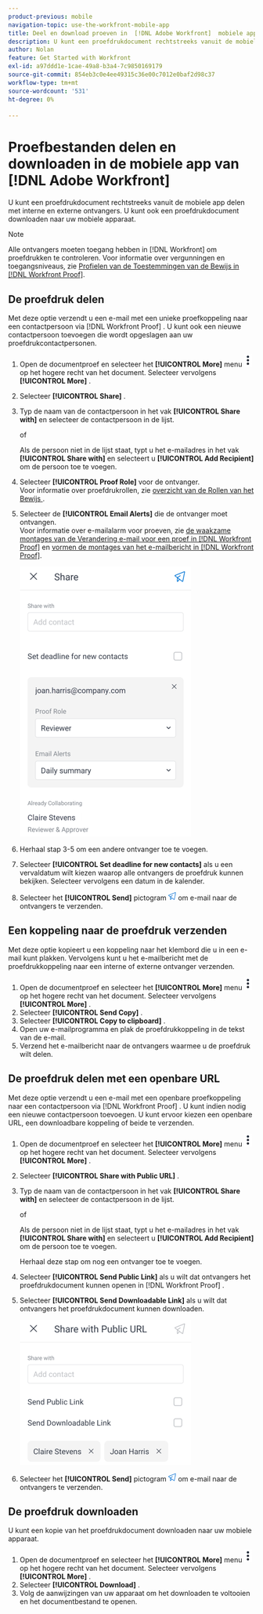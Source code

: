 ```yaml
---
product-previous: mobile
navigation-topic: use-the-workfront-mobile-app
title: Deel en download proeven in  [!DNL Adobe Workfront]  mobiele app
description: U kunt een proefdrukdocument rechtstreeks vanuit de mobiele app delen met interne en externe ontvangers. U kunt ook een proefdrukdocument downloaden naar uw mobiele apparaat.
author: Nolan
feature: Get Started with Workfront
exl-id: a97ddd1e-1cae-49a8-b3a4-7c9850169179
source-git-commit: 854eb3c0e4ee49315c36e00c7012e0baf2d98c37
workflow-type: tm+mt
source-wordcount: '531'
ht-degree: 0%

---
```


# Proefbestanden delen en downloaden in de mobiele app van [!DNL Adobe Workfront]

U kunt een proefdrukdocument rechtstreeks vanuit de mobiele app delen met interne en externe ontvangers. U kunt ook een proefdrukdocument downloaden naar uw mobiele apparaat.

>[!NOTE]
>
>Alle ontvangers moeten toegang hebben in [!DNL Workfront] om proefdrukken te controleren. Voor informatie over vergunningen en toegangsniveaus, zie [ Profielen van de Toestemmingen van de Bewijs in  [!DNL Workfront Proof]](../../../workfront-proof/wp-acct-admin/account-settings/proof-perm-profiles-in-wp.md).

## De proefdruk delen

Met deze optie verzendt u een e-mail met een unieke proefkoppeling naar een contactpersoon via [!DNL Workfront Proof] . U kunt ook een nieuwe contactpersoon toevoegen die wordt opgeslagen aan uw proefdrukcontactpersonen.

1. Open de documentproef en selecteer het **[!UICONTROL More]** menu ![ Meer menu ](assets/mobile-verticalmoremenu-20x33.png) op het hogere recht van het document. Selecteer vervolgens **[!UICONTROL More]** .
1. Selecteer **[!UICONTROL Share]** .
1. Typ de naam van de contactpersoon in het vak **[!UICONTROL Share with]** en selecteer de contactpersoon in de lijst.

   of

   Als de persoon niet in de lijst staat, typt u het e-mailadres in het vak **[!UICONTROL Share with]** en selecteert u **[!UICONTROL Add Recipient]** om de persoon toe te voegen.

1. Selecteer **[!UICONTROL Proof Role]** voor de ontvanger.\
   Voor informatie over proefdrukrollen, zie [ overzicht van de Rollen van het Bewijs ](../../../review-and-approve-work/proofing/proofing-overview/proof-roles.md).
1. Selecteer de **[!UICONTROL Email Alerts]** die de ontvanger moet ontvangen.\
   Voor informatie over e-mailalarm voor proeven, zie [ de waakzame montages van de Verandering e-mail voor een proef in  [!DNL Workfront Proof]](../../../workfront-proof/wp-emailsntfctns/email-alerts/change-email-alert-settings-wp.md) en [ vormen de montages van het e-mailbericht in  [!DNL Workfront Proof]](../../../workfront-proof/wp-emailsntfctns/email-alerts/config-email-notification-settings-wp.md).

   ![ het scherm van het Aandeel ](assets/mobile-shareproof-350x551.png)

1. Herhaal stap 3-5 om een andere ontvanger toe te voegen.
1. Selecteer **[!UICONTROL Set deadline for new contacts]** als u een vervaldatum wilt kiezen waarop alle ontvangers de proefdruk kunnen bekijken. Selecteer vervolgens een datum in de kalender.
1. Selecteer het **[!UICONTROL Send]** pictogram ![ verzend pictogram ](assets/mobile-send-icon-25x26.png) om e-mail naar de ontvangers te verzenden.

## Een koppeling naar de proefdruk verzenden

Met deze optie kopieert u een koppeling naar het klembord die u in een e-mail kunt plakken. Vervolgens kunt u het e-mailbericht met de proefdrukkoppeling naar een interne of externe ontvanger verzenden.

1. Open de documentproef en selecteer het **[!UICONTROL More]** menu ![ Meer menu ](assets/mobile-verticalmoremenu-20x33.png) op het hogere recht van het document. Selecteer vervolgens **[!UICONTROL More]** .
1. Selecteer **[!UICONTROL Send Copy]** .
1. Selecteer **[!UICONTROL Copy to clipboard]** .
1. Open uw e-mailprogramma en plak de proefdrukkoppeling in de tekst van de e-mail.
1. Verzend het e-mailbericht naar de ontvangers waarmee u de proefdruk wilt delen.

## De proefdruk delen met een openbare URL

Met deze optie verzendt u een e-mail met een openbare proefkoppeling naar een contactpersoon via [!DNL Workfront Proof] . U kunt indien nodig een nieuwe contactpersoon toevoegen. U kunt ervoor kiezen een openbare URL, een downloadbare koppeling of beide te verzenden.

1. Open de documentproef en selecteer het **[!UICONTROL More]** menu ![ Meer menu ](assets/mobile-verticalmoremenu-20x33.png) op het hogere recht van het document. Selecteer vervolgens **[!UICONTROL More]** .
1. Selecteer **[!UICONTROL Share with Public URL]** .
1. Typ de naam van de contactpersoon in het vak **[!UICONTROL Share with]** en selecteer de contactpersoon in de lijst.

   of

   Als de persoon niet in de lijst staat, typt u het e-mailadres in het vak **[!UICONTROL Share with]** en selecteert u **[!UICONTROL Add Recipient]** om de persoon toe te voegen.

   Herhaal deze stap om nog een ontvanger toe te voegen.

1. Selecteer **[!UICONTROL Send Public Link]** als u wilt dat ontvangers het proefdrukdocument kunnen openen in [!DNL Workfront Proof] .
1. Selecteer **[!UICONTROL Send Downloadable Link]** als u wilt dat ontvangers het proefdrukdocument kunnen downloaden.

   ![[!UICONTROL Share with Public URL screen]](assets/mobile-sharepublicurl-proof-350x296.png)

1. Selecteer het **[!UICONTROL Send]** pictogram ![ verzend pictogram ](assets/mobile-send-icon-25x26.png) om e-mail naar de ontvangers te verzenden.

## De proefdruk downloaden

U kunt een kopie van het proefdrukdocument downloaden naar uw mobiele apparaat.

1. Open de documentproef en selecteer het **[!UICONTROL More]** menu ![ Meer menu ](assets/mobile-verticalmoremenu-20x33.png) op het hogere recht van het document. Selecteer vervolgens **[!UICONTROL More]** .
1. Selecteer **[!UICONTROL Download]** .
1. Volg de aanwijzingen van uw apparaat om het downloaden te voltooien en het documentbestand te openen.
